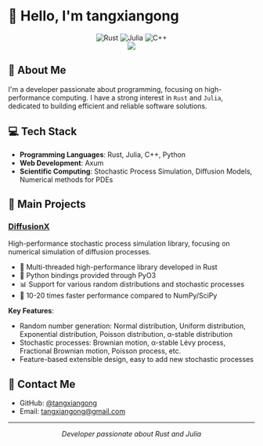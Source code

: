 # 👋 Hello, I'm tangxiangong

<div align="center">
  <img src="https://img.shields.io/badge/Rust-F05032?style=for-the-badge&logo=rust&logoColor=white" alt="Rust" />
  <img src="https://img.shields.io/badge/Julia-9558B2?style=for-the-badge&logo=julia&logoColor=white" alt="Julia" />
  <img src="https://img.shields.io/badge/C++-00599C?style=for-the-badge&logo=cplusplus&logoColor=white" alt="C++" />
</div>

<div align="center">
  <img src="https://github-readme-stats.vercel.app/api/top-langs/?username=tangxiangong&langs_count=5&hide=javascript,html,css,jupyter%20notebook,scss,tex,stylus,pug,vue,typescript"/>
</div>

## 🚀 About Me

I'm a developer passionate about programming, focusing on high-performance computing. I have a strong interest in `Rust` and `Julia`, dedicated to building efficient and reliable software solutions.

## 💻 Tech Stack

- **Programming Languages**: Rust, Julia, C++, Python
- **Web Development**: Axum
- **Scientific Computing**: Stochastic Process Simulation, Diffusion Models, Numerical methods for PDEs

## 🔭 Main Projects

### [DiffusionX](https://github.com/tangxiangong/diffusionx)

High-performance stochastic process simulation library, focusing on numerical simulation of diffusion processes.

- 🦀 Multi-threaded high-performance library developed in Rust
- 🐍 Python bindings provided through PyO3
- 📊 Support for various random distributions and stochastic processes
- 🚀 10-20 times faster performance compared to NumPy/SciPy

**Key Features**:
- Random number generation: Normal distribution, Uniform distribution, Exponential distribution, Poisson distribution, α-stable distribution
- Stochastic processes: Brownian motion, α-stable Lévy process, Fractional Brownian motion, Poisson process, etc.
- Feature-based extensible design, easy to add new stochastic processes

## 🔗 Contact Me

- GitHub: [@tangxiangong](https://github.com/tangxiangong)
- Email: tangxiangong@gmail.com
---

<div align="center">
  <i>Developer passionate about Rust and Julia</i>
</div>
